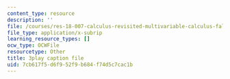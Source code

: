 ```yaml
---
content_type: resource
description: ''
file: /courses/res-18-007-calculus-revisited-multivariable-calculus-fall-2011/7cb617f5d6f952f9b684f74d5c7cac1b_Rvnv3bPDCs8.vtt
file_type: application/x-subrip
learning_resource_types: []
ocw_type: OCWFile
resourcetype: Other
title: 3play caption file
uid: 7cb617f5-d6f9-52f9-b684-f74d5c7cac1b
---
```

